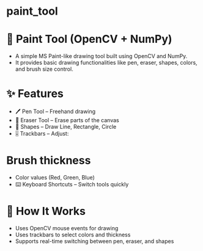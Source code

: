 # paint_tool

# 🎨 Paint Tool (OpenCV + NumPy)

- A simple MS Paint-like drawing tool built using OpenCV and NumPy.
- It provides basic drawing functionalities like pen, eraser, shapes, colors, and brush size control.

# ✨ Features

- 🖊️ Pen Tool – Freehand drawing
- 🧽 Eraser Tool – Erase parts of the canvas
- 📐 Shapes – Draw Line, Rectangle, Circle
- 🎚️ Trackbars – Adjust:

# Brush thickness
- Color values (Red, Green, Blue)
- ⌨️ Keyboard Shortcuts – Switch tools quickly

# 🚀 How It Works
- Uses OpenCV mouse events for drawing
- Uses trackbars to select colors and thickness
- Supports real-time switching between pen, eraser, and shapes
